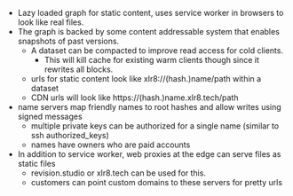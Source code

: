 - Lazy loaded graph for static content, uses service worker in browsers to look like real files.
- The graph is backed by some content addressable system that enables snapshots of past versions.
  - A dataset can be compacted to improve read access for cold clients.
    - This will kill cache for existing warm clients though since it rewrites all blocks.
  - urls for static content look like xlr8://(hash.)name/path within a dataset
  - CDN urls will look like https://(hash.)name.xlr8.tech/path
- name servers map friendly names to root hashes and allow writes using signed messages
  - multiple private keys can be authorized for a single name (similar to ssh authorized_keys)
  - names have owners who are paid accounts
- In addition to service worker, web proxies at the edge can serve files as static files
  - revision.studio or xlr8.tech can be used for this.
  - customers can point custom domains to these servers for pretty urls
